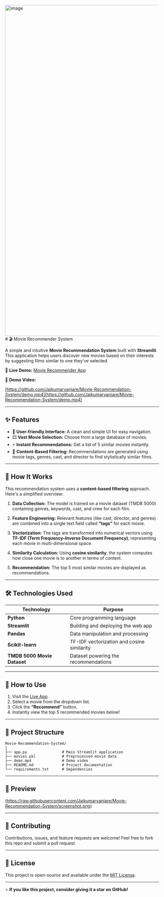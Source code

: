 <img width="1919" height="1079" alt="image" src="https://github.com/user-attachments/assets/6f0fbce3-c6a2-4dc4-abd6-81a13284078e" /># 🎬 Movie Recommender System

A simple and intuitive **Movie Recommendation System** built with **Streamlit**.
This application helps users discover new movies based on their interests by suggesting films similar to one they've selected.

🔗 **Live Demo:** [Movie Recommender App](https://movie-recommendation-system-gzi2prtm5gxqq5hjnthstd.streamlit.app/)

🎥 **Demo Video:**

[https://github.com/Jaikumarvanjare/Movie-Recommendation-System/demo.mp4](https://github.com/Jaikumarvanjare/Movie-Recommendation-System/demo.mp4)

---

## ✨ Features

* 🎨 **User-friendly Interface:** A clean and simple UI for easy navigation.
* 🎞️ **Vast Movie Selection:** Choose from a large database of movies.
* ⚡ **Instant Recommendations:** Get a list of 5 similar movies instantly.
* 🧩 **Content-Based Filtering:** Recommendations are generated using movie tags, genres, cast, and director to find stylistically similar films.

---

## 🧠 How It Works

This recommendation system uses a **content-based filtering** approach. Here's a simplified overview:

1. **Data Collection:**
   The model is trained on a movie dataset (TMDB 5000) containing genres, keywords, cast, and crew for each film.

2. **Feature Engineering:**
   Relevant features (like cast, director, and genres) are combined into a single text field called **“tags”** for each movie.

3. **Vectorization:**
   The tags are transformed into numerical vectors using **TF-IDF (Term Frequency–Inverse Document Frequency)**, representing each movie in multi-dimensional space.

4. **Similarity Calculation:**
   Using **cosine similarity**, the system computes how close one movie is to another in terms of content.

5. **Recommendation:**
   The top 5 most similar movies are displayed as recommendations.

---

## 🛠️ Technologies Used

| Technology                  | Purpose                                    |
| --------------------------- | ------------------------------------------ |
| **Python**                  | Core programming language                  |
| **Streamlit**               | Building and deploying the web app         |
| **Pandas**                  | Data manipulation and processing           |
| **Scikit-learn**            | TF-IDF vectorization and cosine similarity |
| **TMDB 5000 Movie Dataset** | Dataset powering the recommendations       |

---

## 🚀 How to Use

1. Visit the [Live App](https://movie-recommendation-system-gzi2prtm5gxqq5hjnthstd.streamlit.app/).
2. Select a movie from the dropdown list.
3. Click the **“Recommend”** button.
4. Instantly view the top 5 recommended movies below!

---

## 📂 Project Structure

```
Movie-Recommendation-System/
│
├── app.py                # Main Streamlit application
├── movies.pkl            # Preprocessed movie data
├── demo.mp4              # Demo video
├── README.md             # Project documentation
└── requirements.txt      # Dependencies
```

---

## 📸 Preview

(https://raw.githubusercontent.com/Jaikumarvanjare/Movie-Recommendation-System/screenshot.png)

---

## 🤝 Contributing

Contributions, issues, and feature requests are welcome!
Feel free to fork this repo and submit a pull request.

---

## 🧾 License

This project is open-source and available under the [MIT License](LICENSE).

---

⭐ **If you like this project, consider giving it a star on GitHub!**
